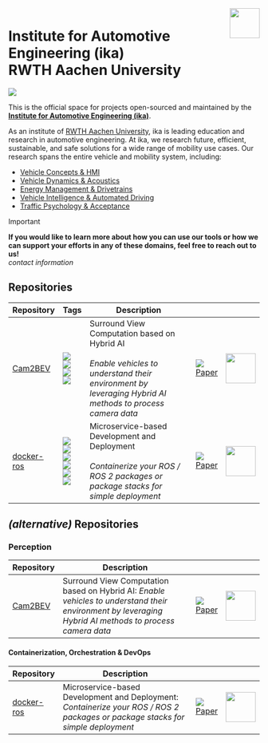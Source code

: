 <img src="https://www.ika.rwth-aachen.de/images/ika-logo-a-blau-blau-rgb.svg" align="right" height="60">

# Institute for Automotive Engineering (ika) <br/> RWTH Aachen University

<img src="https://github.com/ika-rwth-aachen/.github/assets/46258835/a6afc4f2-39f5-4455-aafd-1e6612963c23">

This is the official space for projects open-sourced and maintained by the [**Institute for Automotive Engineering (ika)**](https://www.ika.rwth-aachen.de/).

As an institute of [RWTH Aachen University](https://www.rwth-aachen.de/go/id/a/), ika is leading education and research in automotive engineering. At ika, we research future, efficient, sustainable, and safe solutions for a wide range of mobility use cases. Our research spans the entire vehicle and mobility system, including:
- [Vehicle Concepts & HMI](https://www.ika.rwth-aachen.de/en/competences/fields-of-research/vehicle-concepts-hmi.html)
- [Vehicle Dynamics & Acoustics](https://www.ika.rwth-aachen.de/de/kompetenzen/forschungsfelder/fahrdynamik-akustik.html)
- [Energy Management & Drivetrains](https://www.ika.rwth-aachen.de/en/competences/fields-of-research/energy-management-drivetrains.html)
- [Vehicle Intelligence & Automated Driving](https://www.ika.rwth-aachen.de/en/competences/fields-of-research/vehicle-intelligence-automated-driving.html)
- [Traffic Psychology & Acceptance](https://www.ika.rwth-aachen.de/en/competences/fields-of-research/traffic-psychology-acceptance.html)

> [!IMPORTANT]  
> **If you would like to learn more about how you can use our tools or how we can support your efforts in any of these domains, feel free to reach out to us!**  
> *contact information*

## Repositories

| Repository | Tags | Description |  |  |
| --- | --- | --- | --- | :---: |
| [Cam2BEV](https://github.com/ika-rwth-aachen/Cam2BEV) | <img src="https://img.shields.io/badge/deep%20learning-blue" /><br/><img src="https://img.shields.io/badge/computer%20vision-blue" /><br/><img src="https://img.shields.io/badge/camera%20geometry-blue" /><br/><img src="https://img.shields.io/badge/tensorflow-ffa800" /> | Surround View Computation based on Hybrid AI <br/><br/> *Enable vehicles to understand their environment by leveraging Hybrid AI methods to process camera data* | <img src="https://img.shields.io/github/stars/ika-rwth-aachen/cam2bev?style=social"/> <br/> [Paper](https://ieeexplore.ieee.org/document/9294462)  | <img src="https://github.com/ika-rwth-aachen/Cam2BEV/raw/master/assets/teaser.gif" height="60" /> |
| [docker-ros](https://github.com/ika-rwth-aachen/docker-ros) | <img src="https://img.shields.io/badge/devops-blue" /><br/><img src="https://img.shields.io/badge/microservices-blue" /><br/><img src="https://img.shields.io/badge/containerization-blue" /><br/><img src="https://img.shields.io/badge/deployment-blue" /><br/><img src="https://img.shields.io/badge/docker-0db7ed" /><br/><img src="https://img.shields.io/badge/ros-22314e" /> | Microservice-based Development and Deployment <br/><br/> *Containerize your ROS / ROS 2 packages or package stacks for simple deployment* | <img src="https://img.shields.io/github/stars/ika-rwth-aachen/docker-ros?style=social"/> <br/> [Paper](https://arxiv.org/abs/2309.06611)  | <img src="https://github.com/ika-rwth-aachen/docker-ros/blob/main/assets/logo.png?raw=true" height="60" /> |

## *(alternative)* Repositories

### Perception

| Repository | Description |  |  |
| --- | --- | --- | :---: |
| [Cam2BEV](https://github.com/ika-rwth-aachen/Cam2BEV) | Surround View Computation based on Hybrid AI: *Enable vehicles to understand their environment by leveraging Hybrid AI methods to process camera data* | <img src="https://img.shields.io/github/stars/ika-rwth-aachen/cam2bev?style=social"/> <br/> [Paper](https://ieeexplore.ieee.org/document/9294462)  | <img src="https://github.com/ika-rwth-aachen/Cam2BEV/raw/master/assets/teaser.gif" height="60" /> |

#### Containerization, Orchestration & DevOps

| Repository | Description |  |  |
| --- | --- | --- | :---: |
| [docker-ros](https://github.com/ika-rwth-aachen/docker-ros) | Microservice-based Development and Deployment: *Containerize your ROS / ROS 2 packages or package stacks for simple deployment* | <img src="https://img.shields.io/github/stars/ika-rwth-aachen/docker-ros?style=social"/> <br/> [Paper](https://arxiv.org/abs/2309.06611)  | <img src="https://github.com/ika-rwth-aachen/docker-ros/blob/main/assets/logo.png?raw=true" height="60" /> |
